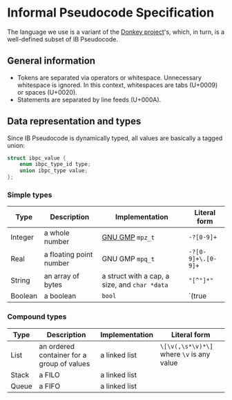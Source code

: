 # Informal Pseudocode Specification

The language we use is a variant of the [Donkey
project](https://github.com/linxuanm/donkey)'s, which, in turn, is a
well-defined subset of IB Pseudocode.

## General information

* Tokens are separated via operators or whitespace. Unnecessary whitespace is
  ignored. In this context, whitespaces are tabs (U+0009) or spaces (U+0020).
* Statements are separated by line feeds (U+000A).

## Data representation and types

Since IB Pseudocode is dynamically typed, all values are basically a tagged
union:
```c
struct ibpc_value {
	enum ibpc_type_id type;
	union ibpc_type value;
};
```

### Simple types

| Type    | Description             | Implementation                                | Literal form       |
| ----    | -----------             | --------------                                | ------------       |
| Integer | a whole number          | [GNU GMP](https://gmplib.org) `mpz_t`         | `-?[0-9]+`         |
| Real    | a floating point number | GNU GMP `mpq_t`                               | `-?[0-9]+\.[0-9]+` |
| String  | an array of bytes       | a struct with a cap, a size, and `char *data` | `"[^"]*"`          |
| Boolean | a boolean               | `bool`                                        | `(true|false)`     |

### Compound types

| Type  | Description                                | Implementation        | Literal form                              |
| ----  | -----------                                | --------------        | ------------                              |
| List  | an ordered container for a group of values | a linked list         | `\[\v(,\s*\v)*\]` where `\v` is any value |
| Stack | a FILO                                     | a linked list         |                                           |
| Queue | a FIFO                                     | a linked list         |                                           |

<!-- vim: tw=80 nowrap
-->
